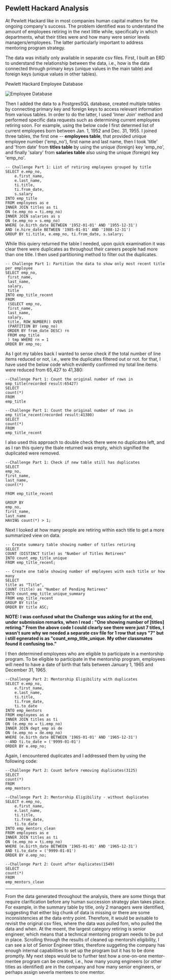 ## Pewlett Hackard Analysis


At Pewlett Hackard like in most companies human capital matters for the ongoing company's success. The problem identified was to understand the amount of employees retiring in the next little while, specifically in which departments, what their titles were and how many were senior levels managers/employees. The latter particularly important to address mentoring program strategy. 

The data was initially only available in separate csv files. First, I built an ERD to understand the relationship between the data, i.e., how is the data connected through primary keys (unique values in the main table) and foreign keys (unique values in other tables).

Pewlett Hackard Employee Database

![Employee Database](https://github.com/AnnaS0272/Pewlett-Hackard-Analysis/blob/master/EmployeeDB.png)

Then I added the data to a PostgresSQL database, created multiple tables by connecting primary key and foreign keys to access relevant information from various tables. In order to do the latter, I used 'Inner Join' method and performed specific data requests such as determining current employees retiring soon. For example, using the below code I first determed list of current employees born between Jan. 1, 1952 and Dec. 31, 1955. I joined three tables, the first one -- **employees table**, that provided unique employee number ('emp_no'), first name and last name, then I took 'title' and 'from date' from **titles table** by using the unique (foreign) key 'emp_no', and finally 'salary' from **salaries table** also using the unique (foreign) key 'emp_no'.

```
-- Challenge Part 1: List of retiring employees grouped by title
SELECT e.emp_no,
	e.first_name,
	e.last_name,
	ti.title,
	ti.from_date,
	s.salary
INTO emp_title
FROM employees as e
INNER JOIN titles as ti
ON (e.emp_no = ti.emp_no)
INNER JOIN salaries as s
ON (e.emp_no = s.emp_no)
WHERE (e.birth_date BETWEEN '1952-01-01' AND '1955-12-31')
AND (e.hire_date BETWEEN '1985-01-01' AND '1988-12-31')
GROUP BY ti.title, e.emp_no, ti.from_date, s.salary;
```
While this quiery returned the table I needed, upon quick examination it was clear there were duplicates as throughout their careers people had more than one title. I then used partitioning method to filter out the duplicates.

```
-- Challenge Part 1: Partition the data to show only most recent title per employee
SELECT emp_no,
 first_name,
 last_name,
 salary,
 title
INTO emp_title_recent
FROM 
 (SELECT emp_no,
 first_name,
 last_name,
 salary,
 title, ROW_NUMBER() OVER
 (PARTITION BY (emp_no)
 ORDER BY from_date DESC) rn
 FROM emp_title
 ) tmp WHERE rn = 1
ORDER BY emp_no;
```
As I got my tables back I wanted to sense check if the total number of line items reduced or not, i.e., were the duplicates filtered out or not. for that, I have used the below code which evidently confirmed my total line items were reduced from 65,427 to 41,380:

```
--Challenge Part 1: Count the original number of rows in emp_title(recorded result:65427)
SELECT
count(*)
FROM
emp_title

--Challenge Part 1: Count the original number of rows in emp_title_recent(recorded result:41380)
SELECT
count(*)
FROM
emp_title_recent
  ```
I also used this approach to double check there were no duplicates left, and as I ran this quiery the tbale returned was empty, which signified the duplicated were removed.

```
--Challenge Part 1: Check if new table still has duplicates
SELECT
emp_no,
first_name,
last_name,
count(*)

FROM emp_title_recent

GROUP BY
emp_no,
first_name,
last_name
HAVING count(*) > 1;
```

Next I looked at how many people are retiring within each title to get a more summarized view on data.

```
-- Create summary table showing number of titles retiring
SELECT 
COUNT (DISTINCT title) as "Number of Titles Retirees"
INTO count_emp_title_unique
FROM emp_title_recent;

-- Create one table showing number of employees with each title or how many
SELECT
title as "Title",
COUNT (title) as "Number of Pending Retirees"
INTO count_emp_title_unique_summary
FROM emp_title_recent
GROUP BY title
ORDER BY title ASC;

```

**NOTE: I was confused what the Challenge was asking for at the end, under submission remarks, when I read : "One showing number of [titles] retiring." From the above code I could clearly see there were just 7 titles, I wasn't sure why we needed a separate csv file for 1 row that says "7" but i still egnerated is as "count_emp_title_unique. My other classmates found it confusing too."**

I then determined employees who are eligible to participate in a mentorship program. To be eligible to participate in the mentorship program, employees will need to have a date of birth that falls between January 1, 1965 and December 31, 1965.

```
--Challenge Part 2: Mentorship Eligibility with duplicates
SELECT e.emp_no,
	e.first_name,
	e.last_name,
	ti.title,
	ti.from_date,
	ti.to_date
INTO emp_mentors
FROM employees as e
INNER JOIN titles as ti
ON (e.emp_no = ti.emp_no)
INNER JOIN dept_emp as de
ON (e.emp_no = de.emp_no)
WHERE (e.birth_date BETWEEN '1965-01-01' AND '1965-12-31')
--AND ti.to_date = ('9999-01-01')
ORDER BY e.emp_no;
```
Again, I encountered duplicates and I addressed them by using the following code:

```
--Challenge Part 2: Count before removing duplicates(3125)
SELECT
count(*)
FROM
emp_mentors
	
--Challenge Part 2: Mentorship Eligibility - without duplicates
SELECT e.emp_no,
	e.first_name,
	e.last_name,
	ti.title,
	ti.from_date,
	ti.to_date
INTO emp_mentors_clean
FROM employees as e
INNER JOIN titles as ti
ON (e.emp_no = ti.emp_no)
WHERE (e.birth_date BETWEEN '1965-01-01' AND '1965-12-31')
AND ti.to_date = ('9999-01-01')
ORDER BY e.emp_no;

--Challenge Part 2: Count after duplicates(1549)
SELECT
count(*)
FROM
emp_mentors_clean
```

---

From the data generated throughout the analysis, there are some things that require clarification before any human succession strategy plan takes place. For example, in the summary table by title, only 2 managers were identified, suggesting that either big chunk of data is missing or there are some inconsistencies at the data entry point. Therefore, it would be avisable to revisit the original csv files, where the data was pulled fom, who pulled the data and when. At the moent, the largest category retiring is senior engineer, which means that a technical mentoring program needs to be put in place. Scrolling through the results of cleaned up mentorshi eligibility, I can see a lot of Senior Engineer titles, therefore suggeting the company has enough internal capabilities to set up the program but it has to be done promptly. My next steps would be to further test how a one-on-one mentor- mentee program can be created, i.e., how many young engineers (or other titles as identified) are in the company and how many senior engineers, or perhaps assign severla mentees to one mentor. 

